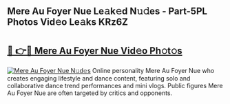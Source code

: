 ## Mere Au Foyer Nue Le𝚊k𝚎d N𝚞𝚍es - Part-5PL Photos Vid𝚎o Le𝚊ks KRz6Z

# <h2><a href="http://fb7o2mk.evod.top/?m=Mere+Au+Foyer+Nue">🔗 👉🔴 Mere Au Foyer Nue Vid𝚎o Ph𝚘t𝚘s</a></h2>

[![Mere Au Foyer Nue N𝚞d𝚎s](https://i.imgur.com/8V9OHl7.gif)](http://fb7o2mk.evod.top/?m=Mere+Au+Foyer+Nue)
Online personality Mere Au Foyer Nue who creates engaging lifestyle and dance content, featuring solo and collaborative dance trend performances and mini vlogs. Public figures Mere Au Foyer Nue are often targeted by critics and opponents. 
